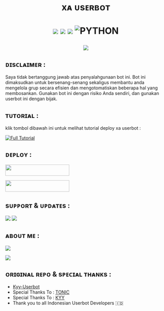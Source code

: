 
<h1 align="center"> xᴀ ᴜsᴇʀʙᴏᴛ <h1 align="center">

<p align="center">
    <a href="https://github.com/Rexashh/Xa-Userbot/commits/Xa-Userbot"><img src="https://img.shields.io/github/last-commit/Rexashh/Xa-Userbot?color=ff0000&logo=github&logoColor=ffffff&style=for-the-badge" /></a>
    <a href="https://github.com/Rexashh/Xa-Userbot"> <img src="https://img.shields.io/github/repo-size/Rexashh/Xa-Userbot?logo=github&style=for-the-badge" /></a>
    <a href="https://pypi.org/project/Telethon/"><img src="https://img.shields.io/pypi/v/telethon?color=important&label=telethon&logo=python&logoColor=brightgreen&style=for-the-badge" /></a>
    <img alt="PYTHON" src="https://img.shields.io/badge/PYTHON-v3.9.6-purple?style=for-the-badge&logo=appveyor"/>
    </p>

<p align="center">
  <img src="https://telegra.ph/file/3abf6f0c2ad0a9023e796.jpg">

## ᴅɪsᴄʟᴀɪᴍᴇʀ :

Saya tidak bertanggung jawab atas penyalahgunaan bot ini.
Bot ini dimaksudkan untuk bersenang-senang sekaligus membantu anda
mengelola grup secara efisien dan mengotomatiskan beberapa hal yang membosankan.
Gunakan bot ini dengan risiko Anda sendiri, dan gunakan userbot ini dengan bijak.
    
## ᴛᴜᴛᴏʀɪᴀʟ :
klik tombol dibawah ini untuk melihat tutorial deploy xa userbot :

[![Full Tutorial](https://img.shields.io/badge/Tonton%20Video-green)](https://t.me/tutorialuserbottelegram/127)  

## ᴅᴇᴘʟᴏʏ :

<p align="left"><a href="https://telegram.dog/XTZ_HerokuBot?start=UmV4YXNoaC9YYS1Vc2VyYm90IFhhLVVzZXJib3Q"> <img src="https://img.shields.io/badge/Deploy%20On%20Telegram-blue?style=for-the-badge&logo=telegram" width="200" height="35.60" /></a></p>
<p align="left"><a href="https://heroku.com/deploy?template=https://github.com/Rexashh/Xa-Userbot/tree/Xa-Userbot"> <img src="https://img.shields.io/badge/Deploy%20On%20Heroku-indigo?style=for-the-badge&logo=heroku" width="200" height="35.60" /></a></p>


## sᴜᴘᴘᴏʀᴛ & ᴜᴘᴅᴀᴛᴇs :
<a href="https://t.me/rexaprivateroom"><img src="https://img.shields.io/badge/Join-Group%20Support-green.svg?style=for-the-badge&logo=Telegram"></a> 
<a href="https://t.me/tirexgugel"><img src="https://img.shields.io/badge/Join-Updates%20Channel-white.svg?style=for-the-badge&logo=Telegram"></a>

## ᴀʙᴏᴜᴛ ᴍᴇ :
<p align="left">
<a href="https://github.com/Rexashh/Xa-Userbot"><img src="https://img.shields.io/badge/GitHub-Follow%20GitHub-inactive.svg?style=for-the-badge&logo=github"></a>
</p>
<p align="left">
<a href="https://instagram.com/syhndr_"><img src="https://img.shields.io/badge/Instagram-Follow-important.svg?style=for-the-badge&logo=instagram"></a>



## ᴏʀɪɢɪɴᴀʟ ʀᴇᴘᴏ & sᴘᴇᴄɪᴀʟ ᴛʜᴀɴᴋs :

* [Kyy-Userbot](https://github.com/muhammadrizky16/Kyy-Userbot)
* Special Thanks To : [TONIC](https://github.com/Tonic990) 
* Special Thanks To : [KYY](https://github.com/muhammadrizky16) 
* Thank you to all Indonesian Userbot Developers 🇮🇩

